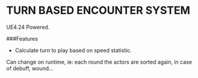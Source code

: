 # TURN BASED ENCOUNTER SYSTEM
UE4.24 Powered.


###Features

+ Calculate turn to play based on speed statistic.

Can change on runtime, ie: each round the actors are sorted again, in case of debuff, wound...